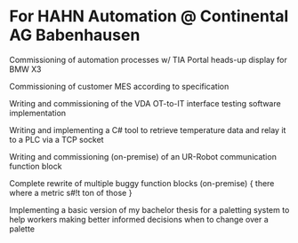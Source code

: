 # For HAHN Automation @ Continental AG Babenhausen

Commissioning of automation processes w/ TIA Portal heads-up display for BMW X3

Commissioning of customer MES according to specification

Writing and commissioning of the VDA OT-to-IT interface testing software implementation

Writing and implementing a C# tool to retrieve temperature data and
relay it to a PLC via a TCP socket

Writing and commissioning (on-premise) of an UR-Robot
communication function block

Complete rewrite of multiple buggy function blocks (on-premise)
{ there where a metric s#!t ton of those }

Implementing a basic version of my bachelor thesis for a paletting system
to help workers making better informed decisions when to change over a palette
